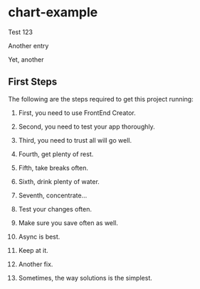 # chart-example

Test 123

Another entry

Yet, another

## First Steps
The following are the steps required to get this project running:

1. First, you need to use FrontEnd Creator.

2. Second, you need to test your app thoroughly.

3. Third, you need to trust all will go well.

4. Fourth, get plenty of rest.

5. Fifth, take breaks often.

6. Sixth, drink plenty of water.

7. Seventh, concentrate...

8. Test your changes often.

9. Make sure you save often as well.

10. Async is best.

11. Keep at it.

12. Another fix.

13. Sometimes, the way solutions is the simplest.